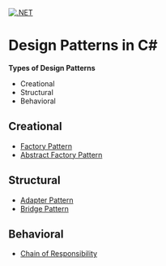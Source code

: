 [![.NET](https://github.com/prateekchaplot/design-patterns-csharp/actions/workflows/dotnet.yml/badge.svg?branch=master)](https://github.com/prateekchaplot/design-patterns-csharp/actions/workflows/dotnet.yml)

# Design Patterns in C#
**Types of Design Patterns**
- Creational
- Structural
- Behavioral

## Creational
- [Factory Pattern](./Factory.Pattern/)
- [Abstract Factory Pattern](./Abstract.Factory/)

## Structural
- [Adapter Pattern](./Adapter.Pattern/)
- [Bridge Pattern](./Bridge.Pattern/)

## Behavioral
- [Chain of Responsibility](./Chain.Of.Responsibility/)
